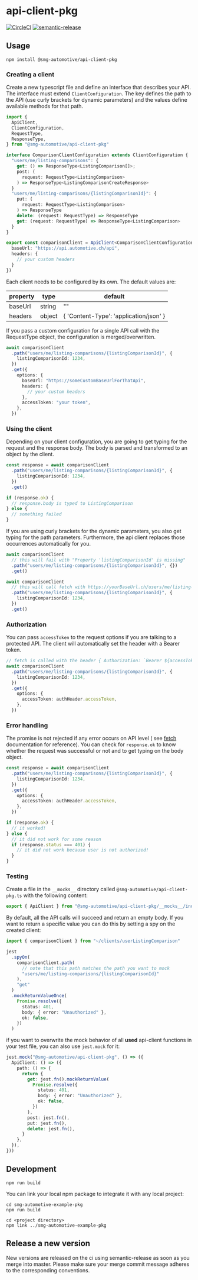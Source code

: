 # api-client-pkg

[![CircleCI](https://circleci.com/gh/smg-automotive/api-client-pkg/tree/main.svg?style=svg&circle-token=c183f151fea3c74453cf8dd962d31e115906a300)](https://circleci.com/gh/smg-automotive/example-pkg/tree/main)
[![semantic-release](https://img.shields.io/badge/%20%20%F0%9F%93%A6%F0%9F%9A%80-semantic--release-e10079.svg)](https://github.com/semantic-release/semantic-release)

## Usage

```
npm install @smg-automotive/api-client-pkg
```

### Creating a client

Create a new typescript file and define an interface that describes your API. The interface must
extend `ClientConfiguration`. The key defines the path to the API (use curly brackets for dynamic parameters) and the
values define available methods for that path.

```typescript
import {
  ApiClient,
  ClientConfiguration,
  RequestType,
  ResponseType,
} from "@smg-automotive/api-client-pkg"

interface ComparisonClientConfiguration extends ClientConfiguration {
  "users/me/listing-comparisons": {
    get: () => ResponseType<ListingComparison[]>;
    post: (
      request: RequestType<ListingComparison>
    ) => ResponseType<ListingComparisonCreateResponse>
  }
  "users/me/listing-comparisons/{listingComparisonId}": {
    put: (
      request: RequestType<ListingComparison>
    ) => ResponseType
    delete: (request: RequestType) => ResponseType
    get: (request: RequestType) => ResponseType<ListingComparison>
  }
}

export const comparisonClient = ApiClient<ComparisonClientConfiguration>({
  baseUrl: "https://api.automotive.ch/api",
  headers: {
    // your custom headers
  }
})
```

Each client needs to be configured by its own. The default values are:

| property | type   | default                                   |
|----------|--------|-------------------------------------------|
| baseUrl  | string | ""                                        |
| headers  | object | {  'Content-Type':  'application/json' }  |

If you pass a custom configuration for a single API call with the RequestType object, the configuration is
merged/overwritten.

````typescript
await comparisonClient
  .path("users/me/listing-comparisons/{listingComparisonId}", {
    listingComparisonId: 1234,
  })
  .get({
    options: {
      baseUrl: "https://someCustomBaseUrlForThatApi",
      headers: {
        // your custom headers
      },
      accessToken: "your token",
    },
  })
````

### Using the client

Depending on your client configuration, you are going to get typing for the request and the response body. The body is
parsed and transformed to an object by the client.

```typescript
const response = await comparisonClient
  .path("users/me/listing-comparisons/{listingComparisonId}", {
    listingComparisonId: 1234,
  })
  .get()

if (response.ok) {
  // response.body is typed to ListingComparison
} else {
  // something failed
}
```

If you are using curly brackets for the dynamic parameters, you also get typing for the path parameters. Furthermore,
the api client replaces those occurrences automatically for you.

```typescript
await comparisonClient
  // this will fail with "Property 'listingComparisonId' is missing"
  .path("users/me/listing-comparisons/{listingComparisonId}", {})
  .get()

await comparisonClient
  // this will call fetch with https://yourBaseUrl.ch/users/me/listing-comparisons/1234
  .path("users/me/listing-comparisons/{listingComparisonId}", {
    listingComparisonId: 1234,
  })
  .get()
```

### Authorization

You can pass `accessToken` to the request options if you are talking to a protected API. The client will automatically
set the header with a Bearer token.

````typescript
// fetch is called with the header { Authorization: `Bearer ${accessToken}` }
await comparisonClient
  .path("users/me/listing-comparisons/{listingComparisonId}", {
    listingComparisonId: 1234,
  })
  .get({
    options: {
      accessToken: authHeader.accessToken,
    },
  })
````

### Error handling

The promise is not rejected if any error occurs on API level (
see [fetch](https://developer.mozilla.org/en-US/docs/Web/API/Fetch_API#differences_from_jquery) documentation for
reference). You can check for `response.ok` to know whether the request was successful or not and to get typing on the
body object.

````typescript
const response = await comparisonClient
  .path("users/me/listing-comparisons/{listingComparisonId}", {
    listingComparisonId: 1234,
  })
  .get({
    options: {
      accessToken: authHeader.accessToken,
    },
  })

if (response.ok) {
  // it worked!
} else {
  // it did not work for some reason
  if (response.status === 401) {
    // it did not work because user is not authorized!
  }
}
````

### Testing

Create a file in the `__mocks__` directory called `@smg-automotive/api-client-pkg.ts` with the following content:

````typescript
export { ApiClient } from "@smg-automotive/api-client-pkg/__mocks__/index"
````

By default, all the API calls will succeed and return an empty body. If you want to return a specific value you can do
this by setting a spy on the created client:

````typescript
import { comparisonClient } from "~/clients/userListingComparison"

jest
  .spyOn(
    comparisonClient.path(
      // note that this path matches the path you want to mock
      "users/me/listing-comparisons/{listingComparisonId}"
    ),
    "get"
  )
  .mockReturnValueOnce(
    Promise.resolve({
      status: 401,
      body: { error: "Unauthorized" },
      ok: false,
    })
  )
````

if you want to overwrite the mock behavior of all **used** api-client functions in your test file, you can also
use `jest.mock` for it:

````typescript
jest.mock("@smg-automotive/api-client-pkg", () => ({
  ApiClient: () => ({
    path: () => {
      return {
        get: jest.fn().mockReturnValue(
          Promise.resolve({
            status: 401,
            body: { error: "Unauthorized" },
            ok: false,
          })
        ),
        post: jest.fn(),
        put: jest.fn(),
        delete: jest.fn(),
      }
    },
  }),
}))
````

## Development

```
npm run build
```

You can link your local npm package to integrate it with any local project:

```
cd smg-automotive-example-pkg
npm run build

cd <project directory>
npm link ../smg-automotive-example-pkg
```

## Release a new version

New versions are released on the ci using semantic-release as soon as you merge into master. Please make sure your merge
commit message adheres to the corresponding conventions.
